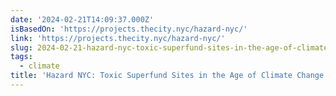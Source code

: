 ```yaml
---
date: '2024-02-21T14:09:37.000Z'
isBasedOn: 'https://projects.thecity.nyc/hazard-nyc/'
link: 'https://projects.thecity.nyc/hazard-nyc/'
slug: 2024-02-21-hazard-nyc-toxic-superfund-sites-in-the-age-of-climate-change
tags:
  - climate
title: 'Hazard NYC: Toxic Superfund Sites in the Age of Climate Change'
---
```


